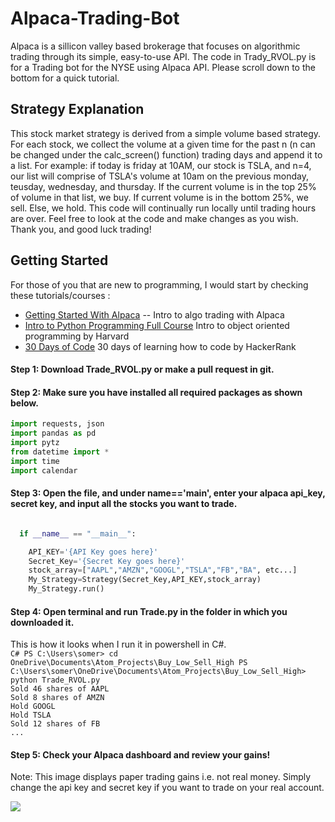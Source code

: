 # Alpaca-Trading-Bot
Alpaca is a sillicon valley based brokerage that focuses on algorithmic trading through its simple, easy-to-use API. The code in Trady_RVOL.py is for a Trading bot for the NYSE using Alpaca API. Please scroll down to the bottom for a quick tutorial. 
## Strategy Explanation
This stock market strategy is derived from a simple volume based strategy. For each stock, we collect the volume at a given time for the past n (n can be changed under the calc_screen() function) trading days and append it to a list. For example: if today is friday at 10AM, our stock is TSLA, and n=4, our list will comprise of TSLA's volume at 10am on the previous monday, teusday, wednesday, and thursday. If the current volume is in the top 25% of volume in that list, we buy. If current volume is in the bottom 25%, we sell. Else, we hold. This code will continually run locally until trading hours are over. Feel free to look at the code and make changes as you wish. Thank you, and good luck trading!

## Getting Started
For those  of you that are new to programming, I would start by checking these tutorials/courses : <br />
* [Getting Started With Alpaca](https://alpaca.markets/docs/get-started-with-alpaca/tutorial-videos/) -- Intro to algo trading with Alpaca<br />
* [Intro to Python Programming Full Course](https://www.edx.org/course/cs50s-introduction-to-computer-science) Intro to object oriented programming by Harvard<br />
* [30 Days of Code](https://www.hackerrank.com/domains/tutorials/30-days-of-code) 30 days of learning how to code by HackerRank <br />

#### Step 1: Download Trade_RVOL.py or make a pull request in git. 

#### Step 2: Make sure you have installed all required packages as shown below.
```python
import requests, json
import pandas as pd
import pytz
from datetime import *
import time
import calendar

 ```


#### Step 3: Open the file, and under __name__=='__main__', enter your alpaca api_key, secret key, and input all the stocks you want to trade.

```python

  if __name__ == "__main__":

    API_KEY='{API Key goes here}'
    Secret_Key='{Secret Key goes here}'
    stock_array=["AAPL","AMZN","GOOGL","TSLA","FB","BA", etc...]
    My_Strategy=Strategy(Secret_Key,API_KEY,stock_array)
    My_Strategy.run()
 ```
 #### Step 4: Open terminal and run Trade.py in the folder in which you downloaded it. 
 This is how it looks when I run it in powershell in C#. <br />
    ```C#
    PS C:\Users\somer> cd OneDrive\Documents\Atom_Projects\Buy_Low_Sell_High
    PS C:\Users\somer\OneDrive\Documents\Atom_Projects\Buy_Low_Sell_High> python Trade_RVOL.py  
    ```  <br />
     ```
    Sold 46 shares of AAPL ``` <br />
    ```Sold 8 shares of AMZN  ```<br />
   ``` Hold GOOGL ``` <br />
    ```Hold TSLA ```<br />
    ```Sold 12 shares of FB ```<br />
    ```... ```
  #### Step 5: Check your Alpaca dashboard and review your gains!
  Note: This image displays paper trading gains i.e. not real money. Simply change the api key and secret key if you want to trade on your real account. 
  
  ![](https://github.com/jacobsomer/Alpaca-Trading-Bot/blob/master/Screenshot%20(6).png)

